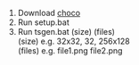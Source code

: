1. Download [choco](https://chocolatey.org)
2. Run setup.bat
3. Run tsgen.bat (size) (files)  
   (size)  e.g. 32x32, 32, 256x128  
   (files) e.g. file1.png file2.png
